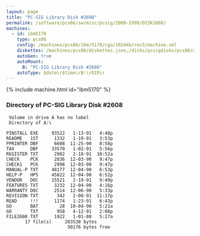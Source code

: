 ```yaml
---
layout: page
title: "PC-SIG Library Disk #2608"
permalink: /software/pcx86/sw/misc/pcsig/2000-2999/DISK2608/
machines:
  - id: ibm5170
    type: pcx86
    config: /machines/pcx86/ibm/5170/cga/1024kb/rev3/machine.xml
    diskettes: /machines/pcx86/diskettes.json,/disks/pcsigdisks/pcx86/diskettes.json
    autoGen: true
    autoMount:
      B: "PC-SIG Library Disk #2608"
    autoType: $date\r$time\rB:\rDIR\r
---
```


{% include machine.html id="ibm5170" %}

### Directory of PC-SIG Library Disk #2608

     Volume in drive A has no label
     Directory of A:\

    PINSTALL EXE     93522   1-13-91   4:48p
    README   1ST      1332   1-19-91   3:53p
    PPRINTER DBF      6608  11-25-90   8:58p
    TAX      DBF     33570   1-02-91   5:56p
    REGISTER TXT      2982   2-18-91  10:52a
    CHECK    PCK      2836  12-03-90   9:47p
    CHECK1   PCK      2998  12-03-90   9:47p
    MANUAL-P TXT     48177  12-04-90   6:53p
    HELP-P   HP5     45822  12-04-90   6:52p
    VENDOR   DOC     15521   2-19-91   9:49p
    FEATURES TXT      3232  12-04-90   4:16p
    WARRANTY DOC      2514  12-06-90   5:33p
    REVISION TXT       342   2-08-91  11:17p
    READ     !!!      1174   1-23-91   6:43p
    GO       BAT        28  10-04-90   5:21a
    GO       TXT       958   4-12-91   2:08p
    FILE2608 TXT      1922   1-01-80   5:27a
           17 file(s)     263538 bytes
                           50176 bytes free
